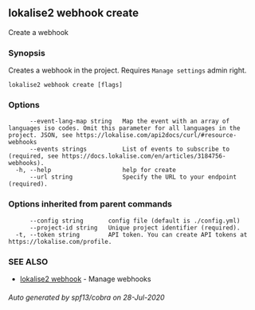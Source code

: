 ## lokalise2 webhook create

Create a webhook

### Synopsis

Creates a webhook in the project. Requires `Manage settings` admin right.

```
lokalise2 webhook create [flags]
```

### Options

```
      --event-lang-map string   Map the event with an array of languages iso codes. Omit this parameter for all languages in the project. JSON, see https://lokalise.com/api2docs/curl/#resource-webhooks
      --events strings          List of events to subscribe to (required, see https://docs.lokalise.com/en/articles/3184756-webhooks).
  -h, --help                    help for create
      --url string              Specify the URL to your endpoint (required).
```

### Options inherited from parent commands

```
      --config string       config file (default is ./config.yml)
      --project-id string   Unique project identifier (required).
  -t, --token string        API token. You can create API tokens at https://lokalise.com/profile.
```

### SEE ALSO

* [lokalise2 webhook](lokalise2_webhook.md)	 - Manage webhooks

###### Auto generated by spf13/cobra on 28-Jul-2020
